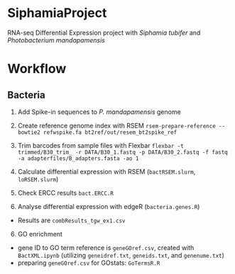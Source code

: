 # SiphamiaProject
RNA-seq Differential Expression project with _Siphamia tubifer_ and _Photobacterium mandapamensis_

# Workflow
## Bacteria
1. Add Spike-in sequences to _P. mandapamensis_ genome
2. Create reference genome index with RSEM 
      `rsem-prepare-reference --bowtie2 refwspike.fa bt2ref/out/resem_bt2spike_ref`
3. Trim barcodes from sample files with Flexbar 
      `flexbar -t trimmed/B30_trim_ -r DATA/B30_1.fastq -p DATA/B30_2.fastq -f fastq -a adapterfiles/B_adapters.fasta -ao 1`

4. Calculate differential expression with RSEM (``bactRSEM.slurm``, ``loRSEM.slurm``)
5. Check ERCC results `bact.ERCC.R`
5. Analyse differential expression with edgeR (``bacteria.genes.R``)
  * Results are `combResults_tgw_ex1.csv`
6. GO enrichment
  * gene ID to GO term reference is `geneGOref.csv`, created with `BactXML.ipynb` (utilizing `geneidref.txt`, `geneids.txt`, and `genenume.txt`)
  * preparing `geneGOref.csv` for GOstats: `GoTermsR.R`
